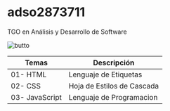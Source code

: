 # adso2873711
 TGO en Análisis y Desarrollo de Software


 ![butto](https://pm1.aminoapps.com/6559/39e3699af110ac6261f5300fb1f01096ea43d9fd_00.jpg)

 | Temas | Descripción |
 | -- | ----- |
 | 01- HTML| Lenguaje de Etiquetas |
 | 02- CSS| Hoja de Estilos de Cascada |
 | 03- JavaScript| Lenguaje de Programacion |

